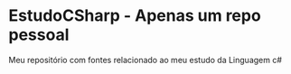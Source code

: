 # EstudoCSharp - Apenas um repo pessoal
Meu repositório com fontes relacionado ao meu estudo da Linguagem c#

